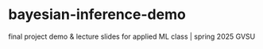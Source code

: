 # bayesian-inference-demo
final project demo &amp; lecture slides for applied ML class | spring 2025 GVSU
